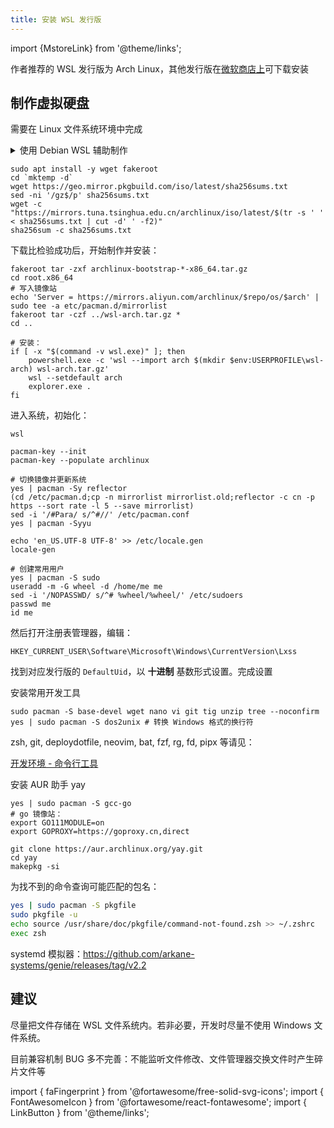 ```yaml
---
title: 安装 WSL 发行版
---
```


import {MstoreLink} from '@theme/links';

作者推荐的 WSL 发行版为 Arch Linux，其他发行版在<a href="https://aka.ms/wslstore">微软商店上</a>可下载安装

## 制作虚拟硬盘

需要在 Linux 文件系统环境中完成

<details><summary>使用 Debian WSL 辅助制作</summary>

1. 从 <MstoreLink id="9MSVKQC78PK6" name="微软商店"/> 安装
2. 输入用户名密码以初始化，例如 `me` : `'`

要想从国内镜像源加速 apt 获取：

1. 获取缺失的软件包：
   [可信证书](https://packages.debian.org/search?keywords=ca-certificates&exact=1)
   及 [openssl](https://packages.debian.org/search?keywords=openssl&exact=1)
2. ```shell
   wsl sudo apt install -y ./ca-certificates_*.deb ./openssl_*.deb
   ```
3. <a href="/docs/setup-linux/for-debian#国内镜像软件仓" target="_blank">
   设置镜像源并更新</a>

</details>

```shell
sudo apt install -y wget fakeroot
cd `mktemp -d`
wget https://geo.mirror.pkgbuild.com/iso/latest/sha256sums.txt
sed -ni '/gz$/p' sha256sums.txt
wget -c "https://mirrors.tuna.tsinghua.edu.cn/archlinux/iso/latest/$(tr -s ' ' < sha256sums.txt | cut -d' ' -f2)"
sha256sum -c sha256sums.txt
```

下载比检验成功后，开始制作并安装：

```shell
fakeroot tar -zxf archlinux-bootstrap-*-x86_64.tar.gz
cd root.x86_64
# 写入镜像站
echo 'Server = https://mirrors.aliyun.com/archlinux/$repo/os/$arch' | sudo tee -a etc/pacman.d/mirrorlist
fakeroot tar -czf ../wsl-arch.tar.gz *
cd ..

# 安装：
if [ -x "$(command -v wsl.exe)" ]; then
    powershell.exe -c 'wsl --import arch $(mkdir $env:USERPROFILE\wsl-arch) wsl-arch.tar.gz'
    wsl --setdefault arch
    explorer.exe .
fi
```

进入系统，初始化：

    wsl

```shell
pacman-key --init
pacman-key --populate archlinux

# 切换镜像并更新系统
yes | pacman -Sy reflector
(cd /etc/pacman.d;cp -n mirrorlist mirrorlist.old;reflector -c cn -p https --sort rate -l 5 --save mirrorlist)
sed -i '/#Para/ s/^#//' /etc/pacman.conf
yes | pacman -Syyu

echo 'en_US.UTF-8 UTF-8' >> /etc/locale.gen
locale-gen

# 创建常用用户
yes | pacman -S sudo
useradd -m -G wheel -d /home/me me
sed -i '/NOPASSWD/ s/^# %wheel/%wheel/' /etc/sudoers
passwd me
id me
```

然后打开注册表管理器，编辑：

    HKEY_CURRENT_USER\Software\Microsoft\Windows\CurrentVersion\Lxss

找到对应发行版的 `DefaultUid`，以 **十进制** 基数形式设置。完成设置

安装常用开发工具

```shell
sudo pacman -S base-devel wget nano vi git tig unzip tree --noconfirm
yes | sudo pacman -S dos2unix # 转换 Windows 格式的换行符
```

zsh, git, deploydotfile, neovim, bat, fzf, rg, fd, pipx 等请见：

<a target="_blank" href="/docs/devenv/intro#命令行工具">
  开发环境 - 命令行工具
</a>

安装 AUR 助手 yay

```shell
yes | sudo pacman -S gcc-go
# go 镜像站：
export GO111MODULE=on
export GOPROXY=https://goproxy.cn,direct

git clone https://aur.archlinux.org/yay.git
cd yay
makepkg -si
```

为找不到的命令查询可能匹配的包名：

```bash
yes | sudo pacman -S pkgfile
sudo pkgfile -u
echo source /usr/share/doc/pkgfile/command-not-found.zsh >> ~/.zshrc
exec zsh
```

systemd 模拟器：https://github.com/arkane-systems/genie/releases/tag/v2.2

## 建议

尽量把文件存储在 WSL 文件系统内。若非必要，开发时尽量不使用 Windows 文件系统。

目前兼容机制 BUG 多不完善：不能监听文件修改、文件管理器交换文件时产生碎片文件等

<!-- printf "\n-c cn\n" >> /etc/xdg/reflector/reflector.conf -->

import { faFingerprint } from '@fortawesome/free-solid-svg-icons';
import { FontAwesomeIcon } from '@fortawesome/react-fontawesome';
import { LinkButton } from '@theme/links';
